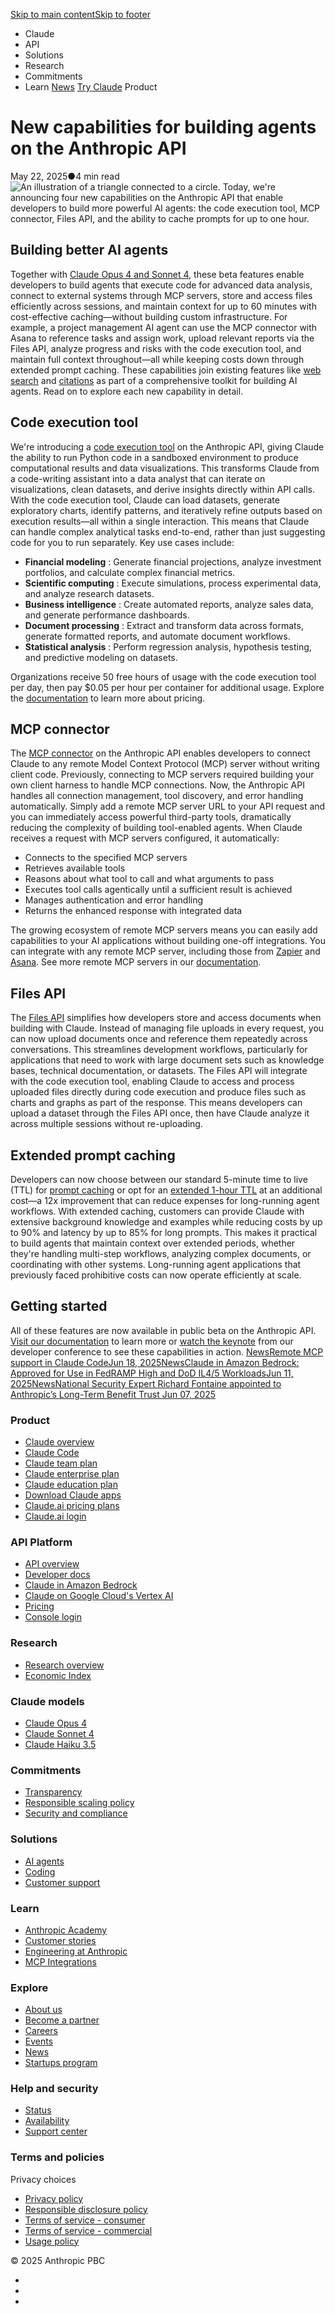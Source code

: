 [Skip to main content](https://www.anthropic.com/news/agent-capabilities-api#main-content)[Skip to footer](https://www.anthropic.com/news/agent-capabilities-api#footer)
[](https://www.anthropic.com/)
  * Claude
  * API
  * Solutions
  * Research
  * Commitments
  * Learn
[News](https://www.anthropic.com/news)
[Try Claude](https://claude.ai/)
Product
# New capabilities for building agents on the Anthropic API
May 22, 2025●4 min read
![An illustration of a triangle connected to a circle.](https://www.anthropic.com/_next/image?url=https%3A%2F%2Fwww-cdn.anthropic.com%2Fimages%2F4zrzovbb%2Fwebsite%2F564bcc527c894ee27dcd558986485c4af33138bf-2881x1621.png&w=3840&q=75)
Today, we're announcing four new capabilities on the Anthropic API that enable developers to build more powerful AI agents: the code execution tool, MCP connector, Files API, and the ability to cache prompts for up to one hour.
## Building better AI agents
Together with [Claude Opus 4 and Sonnet 4](https://www.anthropic.com/news/claude-4), these beta features enable developers to build agents that execute code for advanced data analysis, connect to external systems through MCP servers, store and access files efficiently across sessions, and maintain context for up to 60 minutes with cost-effective caching—without building custom infrastructure.
For example, a project management AI agent can use the MCP connector with Asana to reference tasks and assign work, upload relevant reports via the Files API, analyze progress and risks with the code execution tool, and maintain full context throughout—all while keeping costs down through extended prompt caching.
These capabilities join existing features like [web search](https://www.anthropic.com/news/web-search-api) and [citations](https://www.anthropic.com/news/introducing-citations-api) as part of a comprehensive toolkit for building AI agents. Read on to explore each new capability in detail.
## Code execution tool
We're introducing a [code execution tool](https://docs.anthropic.com/en/docs/agents-and-tools/tool-use/code-execution-tool) on the Anthropic API, giving Claude the ability to run Python code in a sandboxed environment to produce computational results and data visualizations. This transforms Claude from a code-writing assistant into a data analyst that can iterate on visualizations, clean datasets, and derive insights directly within API calls.
With the code execution tool, Claude can load datasets, generate exploratory charts, identify patterns, and iteratively refine outputs based on execution results—all within a single interaction. This means that Claude can handle complex analytical tasks end-to-end, rather than just suggesting code for you to run separately.
Key use cases include:
  * **Financial modeling** : Generate financial projections, analyze investment portfolios, and calculate complex financial metrics.
  * **Scientific computing** : Execute simulations, process experimental data, and analyze research datasets.
  * **Business intelligence** : Create automated reports, analyze sales data, and generate performance dashboards.
  * **Document processing** : Extract and transform data across formats, generate formatted reports, and automate document workflows.
  * **Statistical analysis** : Perform regression analysis, hypothesis testing, and predictive modeling on datasets.


Organizations receive 50 free hours of usage with the code execution tool per day, then pay $0.05 per hour per container for additional usage. Explore the [documentation](https://docs.anthropic.com/en/docs/agents-and-tools/tool-use/code-execution-tool) to learn more about pricing.
## MCP connector
The [MCP connector](https://docs.anthropic.com/en/docs/agents-and-tools/mcp-connector) on the Anthropic API enables developers to connect Claude to any remote Model Context Protocol (MCP) server without writing client code.
Previously, connecting to MCP servers required building your own client harness to handle MCP connections. Now, the Anthropic API handles all connection management, tool discovery, and error handling automatically. Simply add a remote MCP server URL to your API request and you can immediately access powerful third-party tools, dramatically reducing the complexity of building tool-enabled agents.
When Claude receives a request with MCP servers configured, it automatically: 
  * Connects to the specified MCP servers
  * Retrieves available tools
  * Reasons about what tool to call and what arguments to pass
  * Executes tool calls agentically until a sufficient result is achieved
  * Manages authentication and error handling
  * Returns the enhanced response with integrated data


The growing ecosystem of remote MCP servers means you can easily add capabilities to your AI applications without building one-off integrations. You can integrate with any remote MCP server, including those from [Zapier](https://zapier.com/mcp) and [Asana](https://developers.asana.com/docs/using-asanas-model-control-protocol-mcp-server). See more remote MCP servers in our [documentation](https://docs.anthropic.com/en/docs/agents-and-tools/remote-mcp-servers).
## Files API
The [Files API](https://docs.anthropic.com/en/docs/build-with-claude/files) simplifies how developers store and access documents when building with Claude. Instead of managing file uploads in every request, you can now upload documents once and reference them repeatedly across conversations.
This streamlines development workflows, particularly for applications that need to work with large document sets such as knowledge bases, technical documentation, or datasets.
The Files API will integrate with the code execution tool, enabling Claude to access and process uploaded files directly during code execution and produce files such as charts and graphs as part of the response. This means developers can upload a dataset through the Files API once, then have Claude analyze it across multiple sessions without re-uploading.
## Extended prompt caching
Developers can now choose between our standard 5-minute time to live (TTL) for [prompt caching](https://docs.anthropic.com/en/docs/build-with-claude/prompt-caching) or opt for an [extended 1-hour TTL](https://docs.anthropic.com/en/docs/build-with-claude/prompt-caching#1-hour-cache-duration-beta) at an additional cost—a 12x improvement that can reduce expenses for long-running agent workflows. With extended caching, customers can provide Claude with extensive background knowledge and examples while reducing costs by up to 90% and latency by up to 85% for long prompts.
This makes it practical to build agents that maintain context over extended periods, whether they're handling multi-step workflows, analyzing complex documents, or coordinating with other systems. Long-running agent applications that previously faced prohibitive costs can now operate efficiently at scale.
## Getting started
All of these features are now available in public beta on the Anthropic API. [Visit our documentation](https://docs.anthropic.com/en/docs/overview) to learn more or [watch the keynote](https://www.youtube.com/live/EvtPBaaykdo) from our developer conference to see these capabilities in action.
[](https://twitter.com/intent/tweet?text=https://www.anthropic.com/news/agent-capabilities-api)[](https://www.linkedin.com/shareArticle?mini=true&url=https://www.anthropic.com/news/agent-capabilities-api)
[NewsRemote MCP support in Claude CodeJun 18, 2025](https://www.anthropic.com/news/claude-code-remote-mcp)[NewsClaude in Amazon Bedrock: Approved for Use in FedRAMP High and DoD IL4/5 WorkloadsJun 11, 2025](https://www.anthropic.com/news/claude-in-amazon-bedrock-fedramp-high)[NewsNational Security Expert Richard Fontaine appointed to Anthropic’s Long-Term Benefit Trust Jun 07, 2025](https://www.anthropic.com/news/national-security-expert-richard-fontaine-appointed-to-anthropic-s-long-term-benefit-trust)
[](https://www.anthropic.com/)
### Product
  * [Claude overview](https://www.anthropic.com/claude)
  * [Claude Code](https://www.anthropic.com/claude-code)
  * [Claude team plan](https://www.anthropic.com/team)
  * [Claude enterprise plan](https://www.anthropic.com/enterprise)
  * [Claude education plan](https://www.anthropic.com/education)
  * [Download Claude apps](https://claude.ai/download)
  * [Claude.ai pricing plans](https://www.anthropic.com/pricing)
  * [ Claude.ai login](http://claude.ai/login)


### API Platform
  * [API overview](https://www.anthropic.com/api)
  * [ Developer docs](https://docs.anthropic.com/)
  * [Claude in Amazon Bedrock](https://www.anthropic.com/amazon-bedrock)
  * [Claude on Google Cloud's Vertex AI](https://www.anthropic.com/google-cloud-vertex-ai)
  * [ Pricing](https://www.anthropic.com/pricing#api)
  * [Console login](https://console.anthropic.com/)


### Research
  * [Research overview](https://www.anthropic.com/research)
  * [Economic Index](https://www.anthropic.com/economic-index)


### Claude models
  * [Claude Opus 4](https://www.anthropic.com/claude/opus)
  * [Claude Sonnet 4](https://www.anthropic.com/claude/sonnet)
  * [Claude Haiku 3.5](https://www.anthropic.com/claude/haiku)


### Commitments
  * [ Transparency](https://www.anthropic.com/transparency)
  * [Responsible scaling policy](https://www.anthropic.com/responsible-scaling-policy)
  * [Security and compliance](https://trust.anthropic.com)


### Solutions
  * [AI agents](https://www.anthropic.com/solutions/agents)
  * [Coding](https://www.anthropic.com/solutions/coding)
  * [Customer support](https://www.anthropic.com/solutions/customer-support)


### Learn
  * [Anthropic Academy](https://www.anthropic.com/learn)
  * [Customer stories](https://www.anthropic.com/customers)
  * [Engineering at Anthropic](https://www.anthropic.com/engineering)
  * [MCP Integrations](https://www.anthropic.com/partners/mcp)


### Explore
  * [About us](https://www.anthropic.com/company)
  * [Become a partner](https://www.anthropic.com/referral)
  * [Careers](https://www.anthropic.com/careers)
  * [Events](https://www.anthropic.com/events)
  * [News](https://www.anthropic.com/news)
  * [Startups program](https://www.anthropic.com/startups)


### Help and security
  * [Status](https://status.anthropic.com/)
  * [Availability](https://www.anthropic.com/supported-countries)
  * [Support center](https://support.anthropic.com)


### Terms and policies
Privacy choices
  * [Privacy policy](https://www.anthropic.com/legal/privacy)
  * [Responsible disclosure policy](https://www.anthropic.com/responsible-disclosure-policy)
  * [Terms of service - consumer](https://www.anthropic.com/legal/consumer-terms)
  * [Terms of service - commercial](https://www.anthropic.com/legal/commercial-terms)
  * [Usage policy](https://www.anthropic.com/legal/aup)


© 2025 Anthropic PBC
  * [](https://www.youtube.com/@anthropic-ai)
  * [](https://www.linkedin.com/company/anthropicresearch)
  * [](https://x.com/AnthropicAI)


